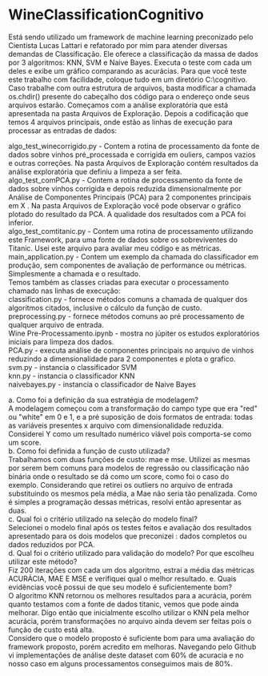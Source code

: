 # WineClassificationCognitivo
Está sendo utilizado um framework de machine learning preconizado pelo Cientista Lucas Lattari e refatorado por mim para atender diversas demandas de Classificação. Ele oferece a classificação da massa de dados por 3 algoritmos: KNN, SVM e Naive Bayes. Executa o teste com cada um deles e exibe um gráfico comparando as acurácias.
Para que você teste este trabalho com facilidade, coloque tudo em um diretório C:\cognitivo. Caso trabalhe com outra estrutura de arquivos, basta modificar a chamada os.chdir() presente do cabeçalho dos código para o endereço onde seus arquivos estarão.
Começamos com a análise exploratória que está apresentada na pasta Arquivos de Exploração. Depois a codificação que temos 4 arquivos principais, onde estão as linhas de execução para processar as entradas de dados:<br/>

  algo_test_winecorrigido.py - Contem a rotina de processamento da fonte de dados sobre vinhos pré_processada e corrigida em ouliers, campos vazios e outras correções. Na pasta Arquivos de Exploração contém resultados da análise exploratória que definiu a limpeza a ser feita.<br/>
  algo_test_comPCA.py - Contem a rotina de processamento da fonte de dados sobre vinhos corrigida e depois reduzida dimensionalmente por Análise de Componentes Principais (PCA) para 2 componentes principais em X . Na pasta Arquivos de Exploração você pode observar o gráfico plotado do resultado da PCA. A qualidade dos resultados com a PCA foi inferior.<br/>
  algo_test_comtitanic.py - Contem uma rotina de processamento utilizando este Framework, para uma fonte de dados sobre os sobreviventes do Titanic. Usei este arquivo para avaliar meu código e as métricas.<br/>
  main_application.py - Contem um exemplo da chamada do classificador em produção, sem componentes de avaliação de performance ou métricas. Simplesmente a chamada e o resultado.<br/>
  Temos também as classes criadas para executar o processamento chamado nas linhas de execução:<br/>
  classification.py - fornece métodos comuns a chamada de qualquer dos algoritmos citados, inclusive o cálculo da função de custo.<br/>
  preprocessing.py - fornece métodos comuns ao pré processamento de qualquer arquivo de entrada.<br/>
  Wine Pre-Processamento.ipynb - mostra no júpiter os estudos exploratórios iniciais para limpeza dos dados.<br/>
  PCA.py - executa análise de componentes principais no arquivo de vinhos reduzindo a dimensionalidade para 2 componentes e plota o grafico.<br/>
  svm.py - instancia o classificador SVM<br/>
  knn.py - instancia o classificador KNN<br/>
  naivebayes.py - instancia o classificador de Naive Bayes <br/>
  
  a. Como foi a definição da sua estratégia de modelagem? <br/>
  A modelagem começou com a transformação do campo type que era "red" ou "white"  em 0 e 1, e a pré suposição de dois formatos de        entrada: todas as variáveis presentes x arquivo com dimensionalidade reduzida. Considerei Y como um resultado numérico viável pois 
  comporta-se como um score.<br/>
   b. Como foi definida a função de custo utilizada?<br/>
  Trabalhamos com duas funções de custo: mae e mse. Utilizei as mesmas por serem bem comuns para modelos de regressão ou classificação     não binária onde o resultado se dá como um score, como foi o caso do exemplo. Considerando que retirei os outliers no arquivo de entrada substituindo os mesmos pela média, a Mae não seria tão penalizada. Como é simples a programação dessas métricas, resolvi então apresentar as duas.<br/>
  c. Qual foi o critério utilizado na seleção do modelo final?<br/>
  Selecionei o modelo final após os testes feitos e avaliação dos resultados apresentado para os dois modelos que preconizei : dados completos ou dados reduzidos por PCA.<br/>
  d. Qual foi o critério utilizado para validação do modelo? Por que escolheu utilizar este método?<br/>
  Fiz 200 iterações com cada um dos algoritmo, estrai a média das métricas ACURÁCIA, MAE E MSE e verifiquei qual o melhor resultado.
  e. Quais evidências você possui de que seu modelo é suficientemente bom?<br/>
  O algoritmo KNN retornou os melhores resultados para a acurácia, porém quanto testamos com a fonte de dados titanic, vemos que pode ainda melhorar. Digo então que inicialmente escolho utilizar o KNN pela melhor acurácia, porém transformações no arquivo ainda devem ser feitas pois o função de custo está alta.<br/>
  Considero que o modelo proposto é suficiente bom para uma avaliação do framework proposto, porém acredito em melhoras. Navegando pelo Github vi implementações de análise deste dataset com 60% de acuracia e no nosso caso em alguns processamentos conseguimos mais de 80%.
  


  
  
  



